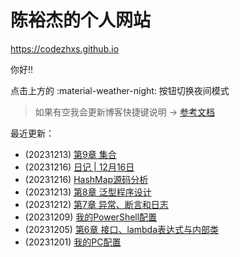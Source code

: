# 陈裕杰的个人网站

<https://codezhxs.github.io>

你好!!

点击上方的 :material-weather-night: 按钮切换夜间模式

> 如果有空我会更新博客快捷键说明 -> [参考文档](https://squidfunk.github.io/mkdocs-material/setup/setting-up-navigation/#keyboard-shortcuts-mkdocsyml)

最近更新：

- (20231213) [第9章 集合](./dev/java/CoreJava/ch09.md)
- (20231216) [日记 | 12月16日](./essay/diary/2023-12.md)
- (20231216) [HashMap源码分析](./dev/java/SourceCode/HashMap.md)
- (20231213) [第8章 泛型程序设计](./dev/java/CoreJava/ch08.md)
- (20231212) [第7章 异常、断言和日志](./dev/java/CoreJava/ch07.md)
- (20231209) [我的PowerShell配置](./dev/my_powershell.md)
- (20231205) [第6章 接口、lambda表达式与内部类](./dev/java/CoreJava/ch06.md)
- (20231201) [我的PC配置](./others/pc.md)



